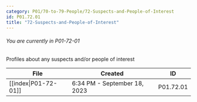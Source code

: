 ```yaml
---
category: P01/70-to-79-People/72-Suspects-and-People-of-Interest
id: P01.72.01
title: "72-Suspects-and-People-of-Interest"
---
```

###### You are currently in P01-72-01

Profiles about any suspects and/or people of interest

| File                                                                                                                  | Created                      | ID        |
| --------------------------------------------------------------------------------------------------------------------- | ---------------------------- | --------- |
| [[index\|P01-72-01]] | 6:34 PM - September 18, 2023 | P01.72.01 |

